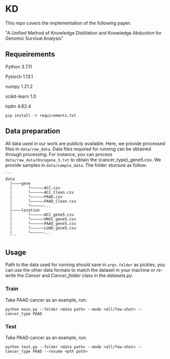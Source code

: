 # KD

This repo covers the implementation of the following paper:

"A Unified Method of Knowledge Distillation and Knowledge Abduction for Genomic Survival Analysis"



## Requeirements

Python 3.7.11

Pytorch 1.13.1

numpy 1.21.2

scikit-learn 1.0

tqdm 4.62.4

```
pip install -r requirements.txt
```

## Data preparation

All data used in our work are publicly available. Here, we provide processed files in `data/raw_data`. Data files required for running can be obtained through processing. For instance, you can process `data/raw_data/Oncogene_5.txt` to obtain the {cancer_type}_gene5.csv. We provide samples in `data/sample_data`. The folder stucture as follow:

````
```
data
  |————gene
  |       └——————ACC.csv
  |       └——————ACC_Clean.csv
  |       └——————PAAD.csv
  |       └——————PAAD_Clean.csv
  |       └——————...
  |————location
  |       └——————ACC_gene5.csv
  |       └——————HNSC_gene5.csv
  |       └——————PAAD_gene5.csv
  |       └——————LUAD_gene5.csv
  |       └——————...
  ```
````

## Usage

Path to the data used for running should save in `args.folder` as pickles, you can use the other data formats to match the dataset in your machine or re-write the *Cancer* and *Cancer_folder* class in the *datasets.py*.

### Train

Take PAAD cancer as an example,  run:

`python main.py --folder <data path> --mode <all/few-shot> --cancer_type PAAD`

### Test

Take PAAD cancer as an example,  run:

`python test.py --folder <data path> --mode <all/few-shot> --cancer_type PAAD --resume <pth path>`




